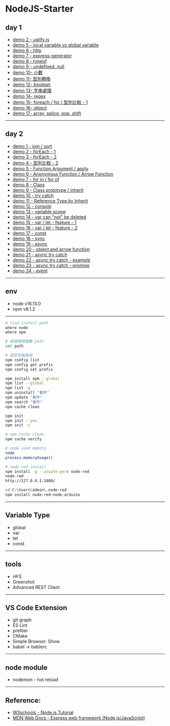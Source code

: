 # NodeJS-Starter

## day 1

- [demo 2 - uglify.js](day1/demo2/demo2.js)
- [demo 5 - local variable vs global variable](day1/demo5.js)
- [demo 6 - http](day1/demo6.js)
- [demo 7 - express-generator](day1/demo7/demo7.js)
- [demo 8 - typeof](day1/demo8.js)
- [demo 9 - undefined, null](day1/demo9.js)
- [demo 10- 小數](day1/demo10.js)
- [demo 11- 型別轉換](day1/demo11.js)
- [demo 12- boolean](day1/demo12.js)
- [demo 13- 字串處理](day1/demo13.js)
- [demo 14- regex](day1/demo14.js)
- [demo 15- foreach / for / 型別比較 - 1](day1/demo15.js)
- [demo 16- object](day1/demo16.js)
- [demo 17- array, splice, pop, shift](day1/demo17.js)

---

## day 2

- [demo 1 - join / sort](day2/demo1.js)
- [demo 2 - forEach - 1](day2/demo2.js)
- [demo 3 - forEach - 2](day2/demo3.js)
- [demo 4 - 型別比較 - 2](day2/demo4.js)
- [demo 5 - Function Argument / apply](day2/demo5.js)
- [demo 6 - Anonymous Function / Arrow Function](day2/demo6.js)
- [demo 7 - for in / for of](day2/demo7.js)
- [demo 8 - Class](day2/demo8.js)
- [demo 9 - Class prototype / inherit](day2/demo9.js)
- [demo 10 - try catch](day2/demo10.js)
- [demo 11 - Reference Type by Inherit](day2/demo11.js)
- [demo 12 - console](day2/demo12.js)
- [demo 13 - variable scope](day2/demo13.js)
- [demo 14 - var can "not" be deleted](day2/demo14.js)
- [demo 15 - var / let - feature - 1](day2/demo15.js)
- [demo 16 - var / let - feature - 2](day2/demo16.js)
- [demo 17 - const](day2/demo17.js)
- [demo 18 - sync](day2/demo18.js)
- [demo 19 - async](day2/demo19.js)
- [demo 20 - object and arrow function](day2/demo20.js)
- [demo 21 - async try catch](day2/demo21.js)
- [demo 22 - async try catch - example](day2/demo22.js)
- [demo 23 - async try catch - promise](day2/demo23.js)
- [demo 24 - event](day2/demo24.js)

---

## env

- node v16.13.0
- npm v8.1.2

---

```bash
# find install path
where node
where npm

# 檢視環境變數 path
set path

# 設定安裝路徑
npm config list
npm config get prefix
npm config set prefix

npm install npm --global
npm list --global
npm list -g
npm uninstall "套件"
npm update "套件"
npm search "套件"
npm cache clean

npm init
npm init --yes
npm init -y

# npm cache clean
npm cache verify

# node used memory
node
process.memoryUsage()

# node red install
npm install -g --unsafe-perm node-red
node-red
http://127.0.0.1:1880/

cd C:\Users\Admin\.node-red
npm install node-red-node-arduino
```

---

## Variable Type

- global
- var
- let
- const

---

## tools

- HFS
- Greenshot
- Advanced REST Client

---

## VS Code Extension

- git graph
- ES Lint
- prettier
- CMake
- Simple Browser: Show
- babel -> bablerc

---

## node module

- nodemon - hot reload

---

## Reference:

- [W3schools - Node.js Tutorial]
- [MDN Web Docs - Express web framework (Node.js/JavaScript)]

[w3schools - node.js tutorial]: https://www.w3schools.com/nodejs/default.asp
[mdn web docs - express web framework (node.js/javascript)]: https://developer.mozilla.org/zh-TW/docs/Learn/Server-side/Express_Nodejs
